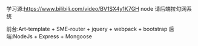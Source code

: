 ﻿学习源:https://www.bilibili.com/video/BV1SX4y1K7GH
node 请后端拉勾网系统

前台:Art-template + SME-router + jquery + webpack + bootstrap
后端:NodeJs + Express + Mongoose
